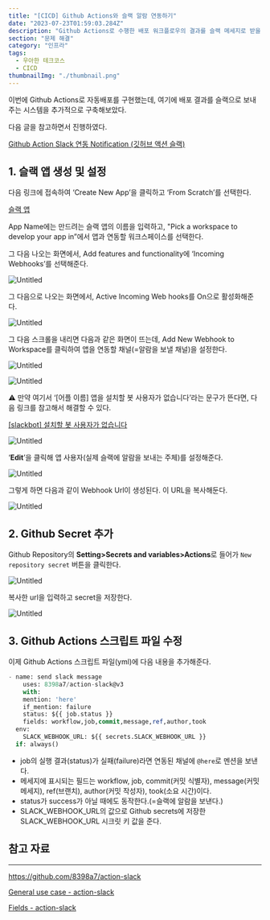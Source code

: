 ```yaml
---
title: "[CICD] Github Actions와 슬랙 알람 연동하기"
date: "2023-07-23T01:59:03.284Z"
description: "Github Actions로 수행한 배포 워크플로우의 결과를 슬랙 메세지로 받을 수 있게 해보자."
section: "문제 해결" 
category: "인프라"
tags:
  - 우아한 테크코스
  - CICD
thumbnailImg: "./thumbnail.png"
---
```


이번에 Github Actions로 자동배포를 구현했는데, 여기에 배포 결과를 슬랙으로 보내주는 시스템을 추가적으로 구축해보았다.

다음 글을 참고하면서 진행하였다.

[Github Action Slack 연동 Notification (깃허브 액션 슬랙)](https://alisyabob.tistory.com/486)

## 1. 슬랙 앱 생성 및 설정

다음 링크에 접속하여 ‘Create New App’을 클릭하고 ‘From Scratch’를 선택한다.

[슬랙 앱](https://api.slack.com/apps)

App Name에는 만드려는 슬랙 앱의 이름을 입력하고, "Pick a workspace to develop your app in”에서 앱과 연동할 워크스페이스를 선택한다.

그 다음 나오는 화면에서, Add features and functionality에 ‘Incoming Webhooks’를 선택해준다.

![Untitled](1.png)

그 다음으로 나오는 화면에서, Active Incoming Web hooks를 On으로 활성화해준다.

![Untitled](2.png)

그 다음 스크롤을 내리면 다음과 같은 화면이 뜨는데, Add New Webhook to Workspace를 클릭하여 앱을 연동할 채널(=알람을 보낼 채널)을 설정한다.

![Untitled](3.png)

![Untitled](4.png)

<aside>
⚠️ 만약 여기서 ‘[어플 이름] 앱을 설치할 봇 사용자가 없습니다’라는 문구가 뜬다면, 다음 링크를 참고해서 해결할 수 있다.

[[slackbot] 설치할 봇 사용자가 없습니다](https://velog.io/@dulcis-hortus/slackbot-설치할-봇-사용자가-없습니다)

![Untitled](5.png)

‘**Edit**’을 클릭해 앱 사용자(실제 슬랙에 알람을 보내는 주체)를 설정해준다.

![Untitled](6.png)

</aside>

그렇게 하면 다음과 같이 Webhook Url이 생성된다. 이 URL을 복사해둔다.

![Untitled](7.png)

## 2. Github Secret 추가

Github Repository의 **Setting>Secrets and variables>Actions**로 들어가 `New repository secret` 버튼을 클릭한다.

![Untitled](secret0.png)

복사한 url을 입력하고 secret을 저장한다.

![Untitled](secret.png)

## 3. Github Actions 스크립트 파일 수정

이제 Github Actions 스크립트 파일(yml)에 다음 내용을 추가해준다.

```sql
- name: send slack message
	uses: 8398a7/action-slack@v3
	with:
    mention: 'here'
    if_mention: failure
    status: ${{ job.status }}
    fields: workflow,job,commit,message,ref,author,took
  env:
    SLACK_WEBHOOK_URL: ${{ secrets.SLACK_WEBHOOK_URL }}
  if: always()
```

- job의 실행 결과(status)가 실패(failure)라면 연동된 채널에 `@here`로 멘션을 보낸다.
- 메세지에 표시되는 필드는 workflow, job, commit(커밋 식별자), message(커밋 메세지), ref(브랜치), author(커밋 작성자), took(소요 시간)이다.
- status가 success가 아닐 때에도 동작한다.(=슬랙에 알람을 보낸다.)
- SLACK_WEBHOOK_URL의 값으로 Github secrets에 저장한 SLACK_WEBHOOK_URL 시크릿 키 값을 준다.

## 참고 자료

---

https://github.com/8398a7/action-slack

[General use case - action-slack](https://action-slack.netlify.app/usecase/01-general/)

[Fields - action-slack](https://action-slack.netlify.app/usage/fields/)
